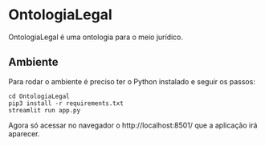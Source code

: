 # OntologiaLegal

OntologiaLegal é uma ontologia para o meio jurídico.

## Ambiente

Para rodar o ambiente é preciso ter o Python instalado e seguir os passos:

```
cd OntologiaLegal
pip3 install -r requirements.txt
streamlit run app.py
```

Agora só acessar no navegador o http://localhost:8501/ que a aplicação irá aparecer.